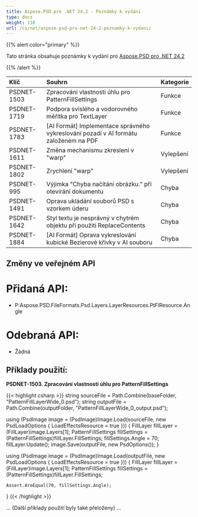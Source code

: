 ```yaml
---
title: Aspose.PSD pro .NET 24.2 - Poznámky k vydání
type: docs
weight: 110
url: /cs/net/aspose-psd-pro-net-24-2-poznamky-k-vydani/
---
```


{{% alert color="primary" %}}

Tato stránka obsahuje poznámky k vydání pro [Aspose.PSD pro .NET 24.2](https://www.nuget.org/packages/Aspose.PSD/)

{{% /alert %}}

| **Klíč**    | **Souhrn**                                                                  | **Kategorie** |
|:------------|:---------------------------------------------------------------------------|:-------------|
| PSDNET-1503 | Zpracování vlastnosti úhlu pro PatternFillSettings                          |   Funkce     |
| PSDNET-1719 | Podpora svislého a vodorovného měřítka pro TextLayer                       |   Funkce     |
| PSDNET-1783 | [AI Formát] Implementace správného vykreslování pozadí v AI formátu založeném na PDF |   Funkce     |
| PSDNET-1611 | Změna mechanismu zkreslení v "warp"                                         |   Vylepšení  |
| PSDNET-1802 | Zrychlení "warp"                                                           |   Vylepšení  |
| PSDNET-995  | Výjimka "Chyba načítání obrázku." při otevírání dokumentu                 |   Chyba      |
| PSDNET-1491 | Oprava ukládání souborů PSD s vzorkem úderu                                |   Chyba      |
| PSDNET-1642 | Styl textu je nesprávný v chytrém objektu při použití ReplaceContents     |   Chyba      |
| PSDNET-1884 | [AI Formát] Oprava vykreslování kubické Bezierové křivky v AI souboru      |   Chyba      |

## **Změny ve veřejném API**
# **Přidaná API:**
- P:Aspose.PSD.FileFormats.Psd.Layers.LayerResources.PtFlResource.Angle

# **Odebraná API:**
- Žádná

## **Příklady použití:**

**PSDNET-1503. Zpracování vlastnosti úhlu pro PatternFillSettings**

{{< highlight csharp >}}
string sourceFile = Path.Combine(baseFolder, "PatternFillLayerWide_0.psd");
string outputFile = Path.Combine(outputFolder, "PatternFillLayerWide_0_output.psd");

using (PsdImage image = (PsdImage)Image.Load(sourceFile, new PsdLoadOptions { LoadEffectsResource = true }))
{
    FillLayer fillLayer = (FillLayer)image.Layers[1];
    PatternFillSettings fillSettings = (PatternFillSettings)fillLayer.FillSettings;
    fillSettings.Angle = 70;
    fillLayer.Update();
    image.Save(outputFile, new PsdOptions());
}

using (PsdImage image = (PsdImage)Image.Load(outputFile, new PsdLoadOptions { LoadEffectsResource = true }))
{
    FillLayer fillLayer = (FillLayer)image.Layers[1];
    PatternFillSettings fillSettings = (PatternFillSettings)fillLayer.FillSettings;

    Assert.AreEqual(70, fillSettings.Angle);
}
{{< /highlight >}}

... (Další příklady použití byly také přeloženy) ...
